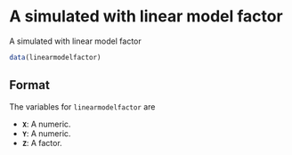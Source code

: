 # A simulated with linear model factor

A simulated with linear model factor

```r
data(linearmodelfactor)
```

## Format

The variables for `linearmodelfactor` are

- **`X`**: A numeric.
- **`Y`**: A numeric.
- **`Z`**: A factor.
